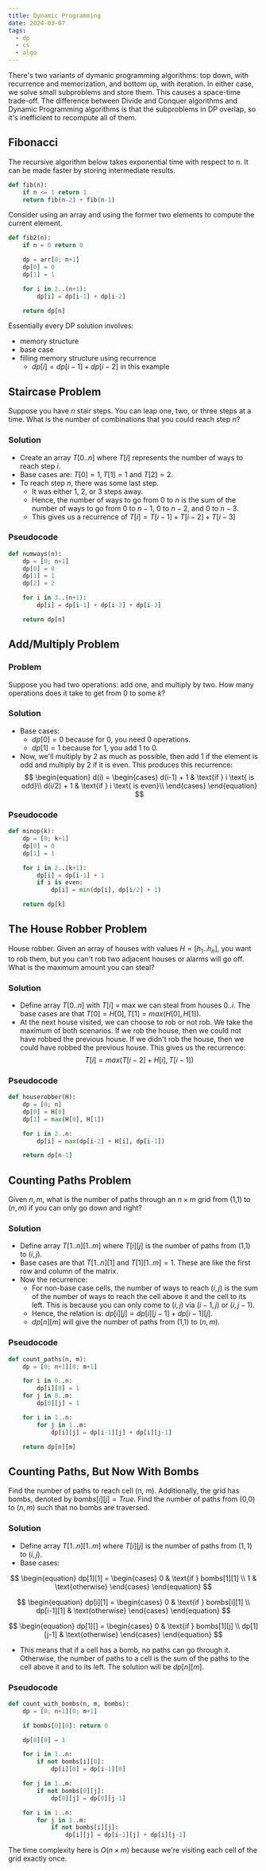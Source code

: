 ```yaml
---
title: Dynamic Programming
date: 2024-03-07
tags:
  - dp
  - cs
  - algo
---
```


There's two variants of dymanic programming algorithms: top down, with recurrence and memorization, and bottom up, with iteration. In either case, we solve small subproblems and store them. This causes a space-time trade-off. The difference between Divide and Conquer algorithms and Dynamic Programming algorithms is that the subproblems in DP overlap, so it's inefficient to recompute all of them.

## Fibonacci
The recursive algorithm below takes exponential time with respect to n. It can be made faster by storing intermediate results.

```python
def fib(n):
	if n <= 1 return 1
	return fib(n-2) + fib(n-1)
```

Consider using an array and using the former two elements to compute the current element.

```python
def fib2(n):
	if n = 0 return 0

	dp = arr[0; n+1]
	dp[0] = 0
	dp[1] = 1

	for i in 2..(n+1):
		dp[i] = dp[i-1] + dp[i-2]

	return dp[n]
```

Essentially every DP solution involves:
- memory structure
- base case
- filling memory structure using recurrence
	- $dp[i] = dp[i-1] + dp[i-2]$ in this example

## Staircase Problem
Suppose you have $n$ stair steps. You can leap one, two, or three steps at a time. What is the number of combinations that you could reach step $n$?

### Solution
- Create an array $T[0..n]$ where $T[i]$ represents the number of ways to reach step $i$. 
- Base cases are: $T[0] = 1, T[1] = 1$ and $T[2]=2$.
- To reach step $n$, there was some last step.
	- It was either 1, 2, or 3 steps away.
	- Hence, the number of ways to go from 0 to $n$ is the sum of the number of ways to go from 0 to $n-1$, 0 to $n-2$, and 0 to $n-3$.
	- This gives us a recurrence of $T[i] = T[i-1] + T[i-2] + T[i-3]$
### Pseudocode
```python
def numways(n):
	dp = [0; n+1]
	dp[0] = 0
	dp[1] = 1
	dp[2] = 2

	for i in 3..(n+1):
		dp[i] = dp[i-1] + dp[i-2] + dp[i-3]

	return dp[n]
```
## Add/Multiply Problem
### Problem
Suppose you had two operations: add one, and multiply by two. How many operations does it take to get from 0 to some $k$?
### Solution
- Base cases:
	- $dp[0] = 0$ because for 0, you need 0 operations.
	- $dp[1] = 1$ because for 1, you add 1 to 0.
- Now, we'll multiply by 2 as much as possible, then add 1 if the element is odd and multiply by 2 if it is even. This produces this recurrence:
$$
\begin{equation}
d(i) = 
\begin{cases}
    d(i-1) + 1 & \text{if } i \text{ is odd}\\
    d(i/2) + 1 & \text{if } i \text{ is even}\\
\end{cases}
\end{equation}
$$
### Pseudocode
```python
def minop(k):
	dp = [0; k+1]
	dp[0] = 0
	dp[1] = 1

	for i in 2..(k+1):
		dp[i] = dp[i-1] + 1
		if i is even:
			dp[i] = min(dp[i], dp[i/2] + 1)

	return dp[k]
```

## The House Robber Problem
House robber. Given an array of houses with values $H = [h_{1}..h_{n}]$, you want to rob them, but you can't rob two adjacent houses or alarms will go off. What is the maximum amount you can steal?

### Solution
- Define array $T[0..n]$ with $T[i]$ = max we can steal from houses $0..i$. The base cases are that $T[0] = H[0], T[1] = max(H[0], H[1])$.
- At the next house visited, we can choose to rob or not rob. We take the maximum of both scenarios. If we rob the house, then we could not have robbed the previous house. If we didn't rob the house, then we could have robbed the previous house. This gives us the recurrence:
$$T[i] = max(T[i-2] + H[i], T[i-1])$$

### Pseudocode
```python
def houserobber(H):
	dp = [0; n]
	dp[0] = H[0]
	dp[1] = max(H[0], H[1])

	for i in 2..n:
		dp[i] = max(dp[i-2] + H[i], dp[i-1])

	return dp[n-1]
```

## Counting Paths Problem
Given $n,m$, what is the number of paths through an $n \times m$ grid from (1,1) to ($n,m$) if you can only go down and right?

### Solution
- Define array $T[1..n][1..m]$ where $T[i][j]$ is the number of paths from (1,1) to ($i, j$).
- Base cases are that $T[1..n][1] \text{ and } T[1][1..m] = 1$. These are like the first row and column of the matrix.
- Now the recurrence:
	- For non-base case cells, the number of ways to reach ($i,j$) is the sum of the number of ways to reach the cell above it and the cell to its left. This is because you can only come to ($i,j$) via $(i-1, j)$ or $(i, j-1)$.
	- Hence, the relation is: $dp[i][j] = dp[i][j-1] + dp[i-1][j]$.
	- $dp[n][m]$ will give the number of paths from (1,1) to $(n,m)$.
### Pseudocode
```python
def count_paths(n, m):
	dp = [0; n+1][0; m+1]

	for i in 0..n:
		dp[i][0] = 1
	for j in 0..m:
		dp[0][j] = 1

	for i in 1..n:
		for j in 1..m:
			dp[i][j] = dp[i-1][j] + dp[i][j-1]

	return dp[n][m]
```

## Counting Paths, But Now With Bombs
Find the number of paths to reach cell (n, m). Additionally, the grid has bombs, denoted by $bombs[i][j] = True$. Find the number of paths from (0,0) to ($n, m$) such that no bombs are traversed.

### Solution
- Define array $T[1..n][1..m]$ where $T[i][j]$ is the number of paths from $(1,1)$ to $(i, j)$.
- Base cases:

$$
\begin{equation}
	dp[1][1] =
	\begin{cases}
		0 & \text{if } bombs[1][1] \\
		1 & \text{otherwise}
	\end{cases}
\end{equation}
$$

$$
\begin{equation}
dp[i][1] =
\begin{cases}
	0 & \text{if } bombs[i][1] \\
	dp[i-1][1] & \text{otherwise}
\end{cases}
\end{equation}
$$

$$
\begin{equation}
dp[1][] =
\begin{cases}
	0 & \text{if } bombs[1][j] \\
	dp[1][j-1] & \text{otherwise}
\end{cases}
\end{equation}
$$

- This means that if a cell has a bomb, no paths can go through it. Otherwise, the number of paths to a cell is the sum of the paths to the cell above it and to its left. The solution will be $dp[n][m]$.

### Pseudocode
```python
def count_with_bombs(n, m, bombs):
	dp = [0; n+1][0; m+1]

	if bombs[0][0]: return 0

	dp[0][0] = 1

	for i in 1..n:
		if not bombs[i][0]:
			dp[i][0] = dp[i-1][0]

	for j in 1..m:
		if not bombs[0][j]:
			dp[0][j] = dp[0][j-1]

	for i in 1..n:
		for j in 1..m:
			if not bombs[i][j]:
				dp[i][j] = dp[i-1][j] + dp[i][j-1]
```

The time complexity here is $O(n \times m)$ because we're visiting each cell of the grid exactly once.

